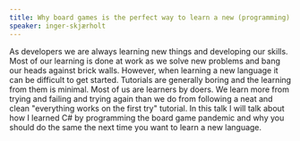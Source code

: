 ```yaml
---
title: Why board games is the perfect way to learn a new (programming) language
speaker: inger-skjærholt
---
```


As developers we are always learning new things and developing our skills. Most of our learning is done at work as we solve new problems and bang our heads against brick walls. However, when learning a new language it can be difficult to get started. Tutorials are generally boring and the learning from them is minimal. Most of us are learners by doers. We learn more from trying and failing and trying again than we do from following a neat and clean "everything works on the first try" tutorial. In this talk I will talk about how I learned C# by programming the board game pandemic and why you should do the same the next time you want to learn a new language.
